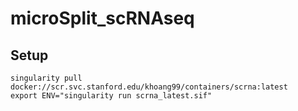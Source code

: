 # microSplit_scRNAseq

## Setup

```
singularity pull docker://scr.svc.stanford.edu/khoang99/containers/scrna:latest
export ENV="singularity run scrna_latest.sif"
```
